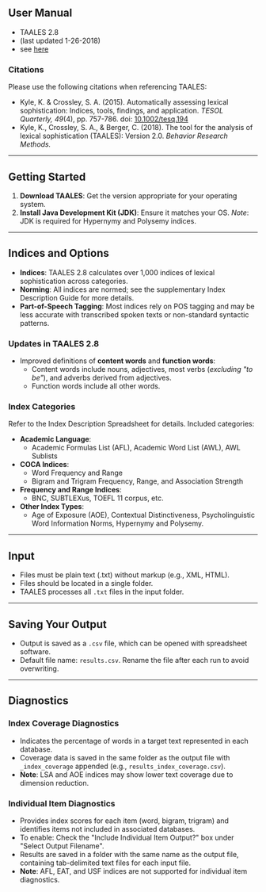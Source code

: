 
## User Manual 
- TAALES 2.8 
- (last updated 1-26-2018)
- see [here](https://www.linguisticanalysistools.org/taales_2_5_beta.html)

### Citations
Please use the following citations when referencing TAALES:  
- Kyle, K. & Crossley, S. A. (2015). Automatically assessing lexical sophistication: Indices, tools, findings, and application. *TESOL Quarterly, 49*(4), pp. 757-786. doi: [10.1002/tesq.194](https://doi.org/10.1002/tesq.194)  
- Kyle, K., Crossley, S. A., & Berger, C. (2018). The tool for the analysis of lexical sophistication (TAALES): Version 2.0. *Behavior Research Methods.*

---

## Getting Started
1. **Download TAALES**: Get the version appropriate for your operating system.  
2. **Install Java Development Kit (JDK)**: Ensure it matches your OS. *Note*: JDK is required for Hypernymy and Polysemy indices.

---

## Indices and Options
- **Indices**: TAALES 2.8 calculates over 1,000 indices of lexical sophistication across categories.  
- **Norming**: All indices are normed; see the supplementary Index Description Guide for more details.  
- **Part-of-Speech Tagging**: Most indices rely on POS tagging and may be less accurate with transcribed spoken texts or non-standard syntactic patterns.  

### Updates in TAALES 2.8
- Improved definitions of **content words** and **function words**:  
  - Content words include nouns, adjectives, most verbs (*excluding "to be"*), and adverbs derived from adjectives.  
  - Function words include all other words.  

### Index Categories
Refer to the Index Description Spreadsheet for details. Included categories:
- **Academic Language**:
  - Academic Formulas List (AFL), Academic Word List (AWL), AWL Sublists
- **COCA Indices**:
  - Word Frequency and Range  
  - Bigram and Trigram Frequency, Range, and Association Strength  
- **Frequency and Range Indices**:
  - BNC, SUBTLEXus, TOEFL 11 corpus, etc.  
- **Other Index Types**:
  - Age of Exposure (AOE), Contextual Distinctiveness, Psycholinguistic Word Information Norms, Hypernymy and Polysemy.

---

## Input
- Files must be plain text (.txt) without markup (e.g., XML, HTML).  
- Files should be located in a single folder.  
- TAALES processes all `.txt` files in the input folder.

---

## Saving Your Output
- Output is saved as a `.csv` file, which can be opened with spreadsheet software.  
- Default file name: `results.csv`. Rename the file after each run to avoid overwriting.

---

## Diagnostics
### Index Coverage Diagnostics
- Indicates the percentage of words in a target text represented in each database.  
- Coverage data is saved in the same folder as the output file with `_index_coverage` appended (e.g., `results_index_coverage.csv`).  
- **Note**: LSA and AOE indices may show lower text coverage due to dimension reduction.

### Individual Item Diagnostics
- Provides index scores for each item (word, bigram, trigram) and identifies items not included in associated databases.  
- To enable: Check the "Include Individual Item Output?" box under "Select Output Filename".  
- Results are saved in a folder with the same name as the output file, containing tab-delimited text files for each input file.  
- **Note**: AFL, EAT, and USF indices are not supported for individual item diagnostics.

